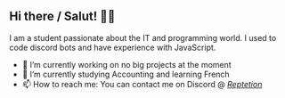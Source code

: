 ## Hi there / Salut! 👋🏽

I am a student passionate about the IT and programming world. I used to code discord bots and have experience with JavaScript.

- 🔭 I’m currently working on no big projects at the moment
- 🌱 I’m currently studying Accounting and learning French
- 📫 How to reach me: You can contact me on Discord @ <i><a href="discordapp.com/users/251143265271808001">Reptetion</a></i>

